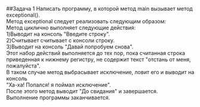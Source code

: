 ##Задача 1
Написать программу, в которой метод main вызывает метод exceptional(). </br>
Метод еxceptional следует реализовать следующим образом: </br>
Метод циклично выполняет следующие действия: </br>
1)Выводит на консоль "Введите строку". </br>
2)Считывает считывает с консоли строку. </br>
3)Выводит на консоль "Давай попробуем снова". </br>
Этот набор действий выполняется до тех пор, пока считанная строка </br>
приведенная к нижнему регистру, не содержит текст "отстань от меня, пожалуйста". </br>
В таком случае метод выбрасывает исключение, ловит его и выводит на консоль </br>
"Ха-ха! Попался! я поймал исключение". </br>
После этого метод выводит "До свидания" и завершается. </br> 
Выполнение программы заканчивается. </br>